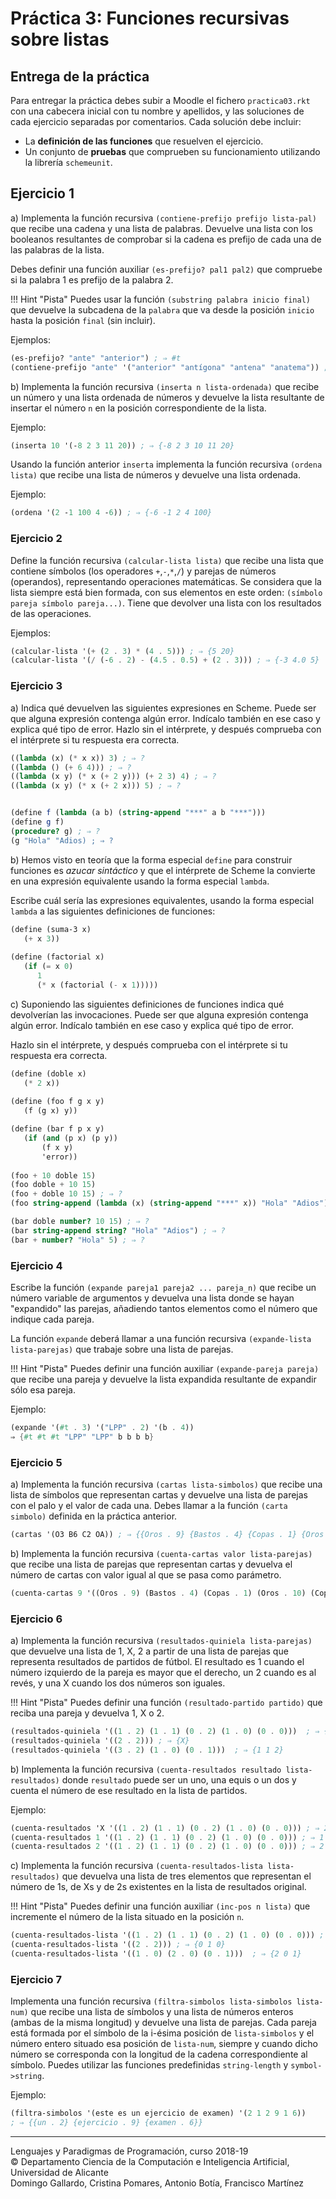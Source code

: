 
# Práctica 3: Funciones recursivas sobre listas

## Entrega de la práctica

Para entregar la práctica debes subir a Moodle el fichero
`practica03.rkt` con una cabecera inicial con tu nombre y apellidos, y
las soluciones de cada ejercicio separadas por comentarios. Cada
solución debe incluir:

- La **definición de las funciones** que resuelven el ejercicio.
- Un conjunto de **pruebas** que comprueben su funcionamiento
  utilizando la librería `schemeunit`. 

## Ejercicio 1

a) Implementa la función recursiva `(contiene-prefijo prefijo
lista-pal)` que recibe una cadena y una lista de palabras. Devuelve
una lista con los booleanos resultantes de comprobar si la cadena es
prefijo de cada una de las palabras de la lista.

Debes definir una función auxiliar `(es-prefijo? pal1 pal2)` que
compruebe si la palabra 1 es prefijo de la palabra 2.

!!! Hint "Pista"
    Puedes usar la función `(substring palabra inicio final)` que devuelve
    la subcadena de la `palabra` que va desde la posición `inicio` hasta
    la posición `final` (sin incluir).

Ejemplos:

```scheme
(es-prefijo? "ante" "anterior") ; ⇒ #t
(contiene-prefijo "ante" '("anterior" "antígona" "antena" "anatema")) ; ⇒ {#t #f #t #f}
```


b) Implementa la función recursiva `(inserta n lista-ordenada)` que recibe un
número y una lista ordenada de números y devuelve la lista resultante
de insertar el número `n` en la posición correspondiente de la lista.

Ejemplo:

```scheme
(inserta 10 '(-8 2 3 11 20)) ; ⇒ {-8 2 3 10 11 20}
```

Usando la función anterior `inserta` implementa la función recursiva
`(ordena lista)` que recibe una lista de números y devuelve una lista
ordenada.

Ejemplo:

```scheme
(ordena '(2 -1 100 4 -6)) ; ⇒ {-6 -1 2 4 100}
```


### Ejercicio 2 ###

Define la función recursiva `(calcular-lista lista)` que recibe una lista que
contiene símbolos (los operadores `+`,`-`,`*`,`/`) y parejas de números
(operandos), representando operaciones matemáticas. Se considera que
la lista siempre está bien formada, con sus elementos en este orden:
`(símbolo pareja símbolo pareja...)`. Tiene que devolver una lista con
los resultados de las operaciones.

Ejemplos:

```scheme
(calcular-lista '(+ (2 . 3) * (4 . 5))) ; ⇒ {5 20}
(calcular-lista '(/ (-6 . 2) - (4.5 . 0.5) + (2 . 3))) ; ⇒ {-3 4.0 5}
```


### Ejercicio 3 ###

a) Indica qué devuelven las siguientes expresiones en Scheme. Puede ser
que alguna expresión contenga algún error. Indícalo también en ese
caso y explica qué tipo de error. Hazlo sin el intérprete, y después
comprueba con el intérprete si tu respuesta era correcta.


```scheme
((lambda (x) (* x x)) 3) ; ⇒ ?
((lambda () (+ 6 4))) ; ⇒ ?
((lambda (x y) (* x (+ 2 y))) (+ 2 3) 4) ; ⇒ ?
((lambda (x y) (* x (+ 2 x))) 5) ; ⇒ ?


(define f (lambda (a b) (string-append "***" a b "***")))
(define g f)
(procedure? g) ; ⇒ ?
(g "Hola" "Adios) ; ⇒ ?
```

b) Hemos visto en teoría que la forma especial `define` para construir
funciones es _azucar sintáctico_ y que el intérprete de Scheme la
convierte en una expresión equivalente usando la forma especial
`lambda`.

Escribe cuál sería las expresiones equivalentes, usando la forma
especial `lambda` a las siguientes definiciones de funciones:

```scheme
(define (suma-3 x)
   (+ x 3))
    
(define (factorial x)
   (if (= x 0)
      1
      (* x (factorial (- x 1)))))
```


c) Suponiendo las siguientes definiciones de funciones indica qué
devolverían las invocaciones. Puede ser que alguna expresión contenga
algún error. Indícalo también en ese caso y explica qué tipo de error.

Hazlo sin el intérprete, y después comprueba con el intérprete si tu
respuesta era correcta.


```scheme
(define (doble x)
   (* 2 x))
   
(define (foo f g x y)
   (f (g x) y))

(define (bar f p x y)
   (if (and (p x) (p y))
       (f x y)
       'error))
       
(foo + 10 doble 15)
(foo doble + 10 15) 
(foo + doble 10 15) ; ⇒ ?
(foo string-append (lambda (x) (string-append "***" x)) "Hola" "Adios") ; ⇒ ?

(bar doble number? 10 15) ; ⇒ ?
(bar string-append string? "Hola" "Adios") ; ⇒ ?
(bar + number? "Hola" 5) ; ⇒ ?
```


### Ejercicio 4 ###

Escribe la función `(expande pareja1 pareja2 ... pareja_n)` que recibe
un número variable de argumentos y devuelva una lista donde se hayan
"expandido" las parejas, añadiendo tantos elementos como el número que
indique cada pareja. 

La función `expande` deberá llamar a una función recursiva
`(expande-lista lista-parejas)` que trabaje sobre una lista de parejas.

!!! Hint "Pista"
    Puedes definir una función auxiliar `(expande-pareja pareja)` que
    recibe una pareja y devuelve la lista expandida resultante de expandir
    sólo esa pareja.

Ejemplo:

```scheme
(expande '(#t . 3) '("LPP" . 2) '(b . 4)) 
⇒ {#t #t #t "LPP" "LPP" b b b b}
```

### Ejercicio 5 ###

a) Implementa la función recursiva `(cartas lista-simbolos)` que
recibe una lista de símbolos que representan cartas y devuelve una
lista de parejas con el palo y el valor de cada una. Debes llamar a la
función `(carta simbolo)` definida en la práctica anterior.

```scheme
(cartas '(O3 B6 C2 OA)) ; ⇒ {{Oros . 9} {Bastos . 4} {Copas . 1} {Oros . 10}}
```

b) Implementa la función recursiva `(cuenta-cartas valor
lista-parejas)` que recibe una lista de parejas que representan cartas
y devuelva el número de cartas con valor igual al que se pasa como
parámetro.

```scheme
(cuenta-cartas 9 '((Oros . 9) (Bastos . 4) (Copas . 1) (Oros . 10) (Copas . 9))) ; ⇒ 2
```


### Ejercicio 6 ###

a) Implementa la función recursiva `(resultados‐quiniela lista‐parejas)`
que devuelve una lista de 1, X, 2 a partir de una lista de parejas que
representa resultados de partidos de fútbol. El resultado es 1 cuando
el número izquierdo de la pareja es mayor que el derecho, un 2 cuando
es al revés, y una X cuando los dos números son iguales.

!!! Hint "Pista"
    Puedes definir una función `(resultado-partido partido)`
    que reciba una pareja y devuelva 1, X o 2.

```scheme
(resultados-quiniela '((1 . 2) (1 . 1) (0 . 2) (1 . 0) (0 . 0)))  ; ⇒ {2 X 2 1 X}
(resultados-quiniela '((2 . 2))) ; ⇒ {X}
(resultados-quiniela '((3 . 2) (1 . 0) (0 . 1)))  ; ⇒ {1 1 2}
```

b) Implementa la función recursiva `(cuenta-resultados resultado lista-resultados)`
donde `resultado` puede ser un uno, una equis o un dos y cuenta el
número de ese resultado en la lista de partidos.

Ejemplo:

```scheme
(cuenta-resultados 'X '((1 . 2) (1 . 1) (0 . 2) (1 . 0) (0 . 0))) ; ⇒ 2
(cuenta-resultados 1 '((1 . 2) (1 . 1) (0 . 2) (1 . 0) (0 . 0))) ; ⇒ 1
(cuenta-resultados 2 '((1 . 2) (1 . 1) (0 . 2) (1 . 0) (0 . 0))) ; ⇒ 2
```

c) Implementa la función recursiva `(cuenta-resultados-lista
lista-resultados)` que devuelva una lista de tres elementos que
representan el número de 1s, de Xs y de 2s existentes en la lista de
resultados original.

!!! Hint "Pista"
    Puedes definir una función auxiliar `(inc-pos n lista)` que
    incremente el número de la lista situado en la posición `n`.

```scheme
(cuenta-resultados-lista '((1 . 2) (1 . 1) (0 . 2) (1 . 0) (0 . 0))) ; ⇒ {1 2 2}
(cuenta-resultados-lista '((2 . 2))) ; ⇒ {0 1 0}
(cuenta-resultados-lista '((1 . 0) (2 . 0) (0 . 1)))  ; ⇒ {2 0 1}
```


### Ejercicio 7 ###

Implementa una función recursiva `(filtra-simbolos lista-simbolos
lista-num)` que recibe una lista de símbolos y una lista de números
enteros (ambas de la misma longitud) y devuelve una lista de
parejas. Cada pareja está formada por el símbolo de la i-ésima
posición de `lista-simbolos` y el número entero situado esa posición
de `lista-num`, siempre y cuando dicho número se corresponda con la
longitud de la cadena correspondiente al símbolo. Puedes utilizar las
funciones predefinidas `string-length` y `symbol->string`.

Ejemplo:

```scheme
(filtra-simbolos '(este es un ejercicio de examen) '(2 1 2 9 1 6))
; ⇒ {{un . 2} {ejercicio . 9} {examen . 6}}
```



----

Lenguajes y Paradigmas de Programación, curso 2018-19  
© Departamento Ciencia de la Computación e Inteligencia Artificial, Universidad de Alicante  
Domingo Gallardo, Cristina Pomares, Antonio Botía, Francisco Martínez
